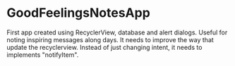 # GoodFeelingsNotesApp

First app created using RecyclerView, database and alert dialogs. 
Useful for noting inspiring messages along days.
It needs to improve the way that update the recyclerview. Instead of just changing intent, it needs to implements "notifyItem".
